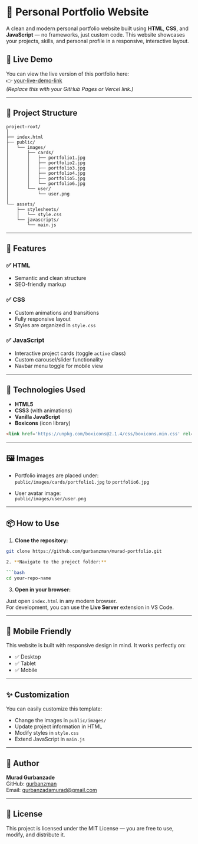 
# 🌟 Personal Portfolio Website

A clean and modern personal portfolio website built using **HTML**, **CSS**, and **JavaScript** — no frameworks, just custom code. This website showcases your projects, skills, and personal profile in a responsive, interactive layout.

## 🚀 Live Demo

You can view the live version of this portfolio here:  
👉 [your-live-demo-link](https://gurbanzman.github.io/murad-portfolio/)  
*(Replace this with your GitHub Pages or Vercel link.)*

---

## 📁 Project Structure

```
project-root/
│
├── index.html
├── public/
│   └── images/
│       ├── cards/
│       │   ├── portfolio1.jpg
│       │   ├── portfolio2.jpg
│       │   ├── portfolio3.jpg
│       │   ├── portfolio4.jpg
│       │   ├── portfolio5.jpg
│       │   └── portfolio6.jpg
│       └── user/
│           └── user.png
│
└── assets/
    ├── stylesheets/
    │   └── style.css
    └── javascripts/
        └── main.js
```

---

## 🎨 Features

### ✅ HTML
- Semantic and clean structure
- SEO-friendly markup

### ✅ CSS
- Custom animations and transitions
- Fully responsive layout
- Styles are organized in `style.css`

### ✅ JavaScript
- Interactive project cards (toggle `active` class)
- Custom carousel/slider functionality
- Navbar menu toggle for mobile view

---

## 🧰 Technologies Used

- **HTML5**
- **CSS3** (with animations)
- **Vanilla JavaScript**
- **Boxicons** (icon library)

```html
<link href='https://unpkg.com/boxicons@2.1.4/css/boxicons.min.css' rel='stylesheet'>
```

---

## 🖼️ Images

- Portfolio images are placed under:  
  `public/images/cards/portfolio1.jpg` to `portfolio6.jpg`

- User avatar image:  
  `public/images/user/user.png`

---

## 📦 How to Use

1. **Clone the repository:**

```bash
git clone https://github.com/gurbanzman/murad-portfolio.git

2. **Navigate to the project folder:**

```bash
cd your-repo-name
```

3. **Open in your browser:**

Just open `index.html` in any modern browser.  
For development, you can use the **Live Server** extension in VS Code.

---

## 📱 Mobile Friendly

This website is built with responsive design in mind. It works perfectly on:

- ✅ Desktop
- ✅ Tablet
- ✅ Mobile

---

## ✨ Customization

You can easily customize this template:
- Change the images in `public/images/`
- Update project information in HTML
- Modify styles in `style.css`
- Extend JavaScript in `main.js`

---

## 👤 Author

**Murad Gurbanzade**  
GitHub: [gurbanzman](https://github.com/gurbanzman)  
Email: gurbanzadamurad@gmail.com

---

## 📄 License

This project is licensed under the MIT License — you are free to use, modify, and distribute it.
